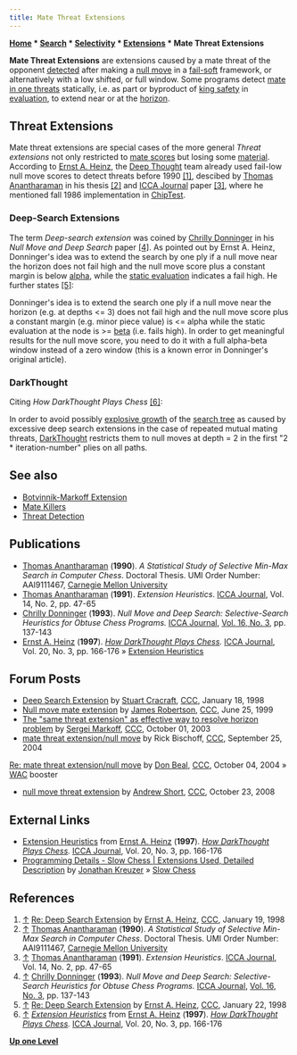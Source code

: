 ```yaml
---
title: Mate Threat Extensions
---
```


**[Home](Main_Page "Main Page") \* [Search](Search "Search") \* [Selectivity](Selectivity "Selectivity") \* [Extensions](Extensions "Extensions") \* Mate Threat Extensions**

**Mate Threat Extensions** are extensions caused by a mate threat of the opponent [detected](Null_Move_Pruning#ThreatDetection "Null Move Pruning") after making a [null move](Null_Move "Null Move") in a [fail-soft](Fail-Soft "Fail-Soft") framework, or alternatively with a low shifted, or full window. Some programs detect [mate in one threats](Mate_at_a_Glance "Mate at a Glance") statically, i.e. as part or byproduct of [king safety](King_Safety "King Safety") in [evaluation](Evaluation "Evaluation"), to extend near or at the [horizon](Horizon_Node "Horizon Node").

## Threat Extensions

Mate threat extensions are special cases of the more general _Threat extensions_ not only restricted to [mate scores](Score#MateScores "Score") but losing some [material](Material "Material"). According to [Ernst A. Heinz](Ernst_A._Heinz "Ernst A. Heinz"), the [Deep Thought](Deep_Thought "Deep Thought") team already used fail-low null move scores to detect threats before 1990 <a id="cite-note-1" href="#cite-ref-3">[1]</a>, descibed by [Thomas Anantharaman](Thomas_Anantharaman "Thomas Anantharaman") in his thesis <a id="cite-note-2" href="#cite-ref-2">[2]</a> and [ICCA Journal](ICGA_Journal "ICGA Journal") paper <a id="cite-note-3" href="#cite-ref-3">[3]</a>, where he mentioned fall 1986 implementation in [ChipTest](ChipTest "ChipTest").

### Deep-Search Extensions

The term _Deep-search extension_ was coined by [Chrilly Donninger](Chrilly_Donninger "Chrilly Donninger") in his _Null Move and Deep Search_ paper <a id="cite-note-4" href="#cite-ref-4">[4]</a>. As pointed out by Ernst A. Heinz, Donninger's idea was to extend the search by one ply if a null move near the horizon does not fail high and the null move score plus a constant margin is below [alpha](Alpha "Alpha"), while the [static evaluation](Evaluation "Evaluation") indicates a fail high. He further states <a id="cite-note-5" href="#cite-ref-5">[5]</a>:

Donninger's idea is to extend the search one ply if a null move near the horizon (e.g. at depths <= 3) does not fail high and the null move score plus a constant margin (e.g. minor piece value) is <= alpha while the static evaluation at the node is >= [beta](Beta "Beta") (i.e. fails high). In order to get meaningful results for the null move score, you need to do it with a full alpha-beta window instead of a zero window (this is a known error in Donninger's original article). 

### DarkThought

Citing _How DarkThought Plays Chess_ <a id="cite-note-6" href="#cite-ref-6">[6]</a>:

In order to avoid possibly [explosive growth](Search_Explosion "Search Explosion") of the [search tree](Search_Tree "Search Tree") as caused by excessive deep search extensions in the case of repeated mutual mating threats, [DarkThought](DarkThought "DarkThought") restricts them to null moves at depth = 2 in the first "2 \* iteration-number" plies on all paths. 

## See also

*   [Botvinnik-Markoff Extension](Botvinnik-Markoff_Extension "Botvinnik-Markoff Extension")
*   [Mate Killers](Mate_Killers "Mate Killers")
*   [Threat Detection](Null_Move_Pruning#ThreatDetection "Null Move Pruning")

## Publications

*   [Thomas Anantharaman](Thomas_Anantharaman "Thomas Anantharaman") (**1990**). _A Statistical Study of Selective Min-Max Search in Computer Chess_. Doctoral Thesis. UMI Order Number: AAI9111467, [Carnegie Mellon University](Carnegie_Mellon_University "Carnegie Mellon University")
*   [Thomas Anantharaman](Thomas_Anantharaman "Thomas Anantharaman") (**1991**). _Extension Heuristics_. [ICCA Journal](ICGA_Journal "ICGA Journal"), Vol. 14, No. 2, pp. 47-65
*   [Chrilly Donninger](Chrilly_Donninger "Chrilly Donninger") (**1993**). _Null Move and Deep Search: Selective-Search Heuristics for Obtuse Chess Programs._ [ICCA Journal](ICGA_Journal "ICGA Journal"), [Vol. 16, No. 3](http://people.csail.mit.edu/heinz/iccaj_db/node4.html), pp. 137-143
*   [Ernst A. Heinz](Ernst_A._Heinz "Ernst A. Heinz") (**1997**). _[How DarkThought Plays Chess](http://people.csail.mit.edu/heinz/dt/node2.html)._ [ICCA Journal](ICGA_Journal "ICGA Journal"), Vol. 20, No. 3, pp. 166-176 » [Extension Heuristics](http://people.csail.mit.edu/heinz/dt/node11.html)

## Forum Posts

*   [Deep Search Extension](https://www.stmintz.com/ccc/index.php?id=14259) by [Stuart Cracraft](Stuart_Cracraft "Stuart Cracraft"), [CCC](CCC "CCC"), January 18, 1998
*   [Null move mate extension](https://www.stmintz.com/ccc/index.php?id=57953) by [James Robertson](James_Robertson "James Robertson"), [CCC](CCC "CCC"), June 25, 1999
*   [The "same threat extension" as effective way to resolve horizon problem](https://www.stmintz.com/ccc/index.php?id=318833) by [Sergei Markoff](Sergei_Markoff "Sergei Markoff"), [CCC](CCC "CCC"), October 01, 2003
*   [mate threat extension/null move](https://www.stmintz.com/ccc/index.php?id=389013) by Rick Bischoff, [CCC](CCC "CCC"), September 25, 2004

[Re: mate threat extension/null move](https://www.stmintz.com/ccc/index.php?id=390268) by [Don Beal](Don_Beal "Don Beal"), [CCC](CCC "CCC"), October 04, 2004 » [WAC](Win_at_Chess "Win at Chess") booster

*   [null move threat extension](http://www.talkchess.com/forum/viewtopic.php?t=24543) by [Andrew Short](index.php?title=Andrew_Short&action=edit&redlink=1 "Andrew Short (page does not exist)"), [CCC](CCC "CCC"), October 23, 2008

## External Links

*   [Extension Heuristics](http://people.csail.mit.edu/heinz/dt/node11.html) from [Ernst A. Heinz](Ernst_A._Heinz "Ernst A. Heinz") (**1997**). _[How DarkThought Plays Chess](http://people.csail.mit.edu/heinz/dt/node2.html)._ [ICCA Journal](ICGA_Journal "ICGA Journal"), Vol. 20, No. 3, pp. 166-176
*   [Programming Details - Slow Chess | Extensions Used, Detailed Description](http://www.3dkingdoms.com/chess/implementation.htm) by [Jonathan Kreuzer](Jonathan_Kreuzer "Jonathan Kreuzer") » [Slow Chess](Slow_Chess "Slow Chess")

## References

1.  <a id="cite-ref-1" href="#cite-note-1">↑</a> [Re: Deep Search Extension](https://www.stmintz.com/ccc/index.php?id=14327) by [Ernst A. Heinz](Ernst_A._Heinz "Ernst A. Heinz"), [CCC](CCC "CCC"), January 19, 1998
2.  <a id="cite-ref-2" href="#cite-note-2">↑</a> [Thomas Anantharaman](Thomas_Anantharaman "Thomas Anantharaman") (**1990**). _A Statistical Study of Selective Min-Max Search in Computer Chess_. Doctoral Thesis. UMI Order Number: AAI9111467, [Carnegie Mellon University](Carnegie_Mellon_University "Carnegie Mellon University")
3.  <a id="cite-ref-3" href="#cite-note-3">↑</a> [Thomas Anantharaman](Thomas_Anantharaman "Thomas Anantharaman") (**1991**). _Extension Heuristics_. [ICCA Journal](ICGA_Journal "ICGA Journal"), Vol. 14, No. 2, pp. 47-65
4.  <a id="cite-ref-4" href="#cite-note-4">↑</a> [Chrilly Donninger](Chrilly_Donninger "Chrilly Donninger") (**1993**). _Null Move and Deep Search: Selective-Search Heuristics for Obtuse Chess Programs._ [ICCA Journal](ICGA_Journal "ICGA Journal"), [Vol. 16, No. 3](http://people.csail.mit.edu/heinz/iccaj_db/node4.html), pp. 137-143
5.  <a id="cite-ref-5" href="#cite-note-5">↑</a> [Re: Deep Search Extension](https://www.stmintz.com/ccc/index.php?id=14492) by [Ernst A. Heinz](Ernst_A._Heinz "Ernst A. Heinz"), [CCC](CCC "CCC"), January 22, 1998
6.  <a id="cite-ref-6" href="#cite-note-6">↑</a> _[Extension Heuristics](http://people.csail.mit.edu/heinz/dt/node11.html)_ from [Ernst A. Heinz](Ernst_A._Heinz "Ernst A. Heinz") (**1997**). _[How DarkThought Plays Chess](http://people.csail.mit.edu/heinz/dt/node2.html)._ [ICCA Journal](ICGA_Journal "ICGA Journal"), Vol. 20, No. 3, pp. 166-176

**[Up one Level](Extensions "Extensions")**